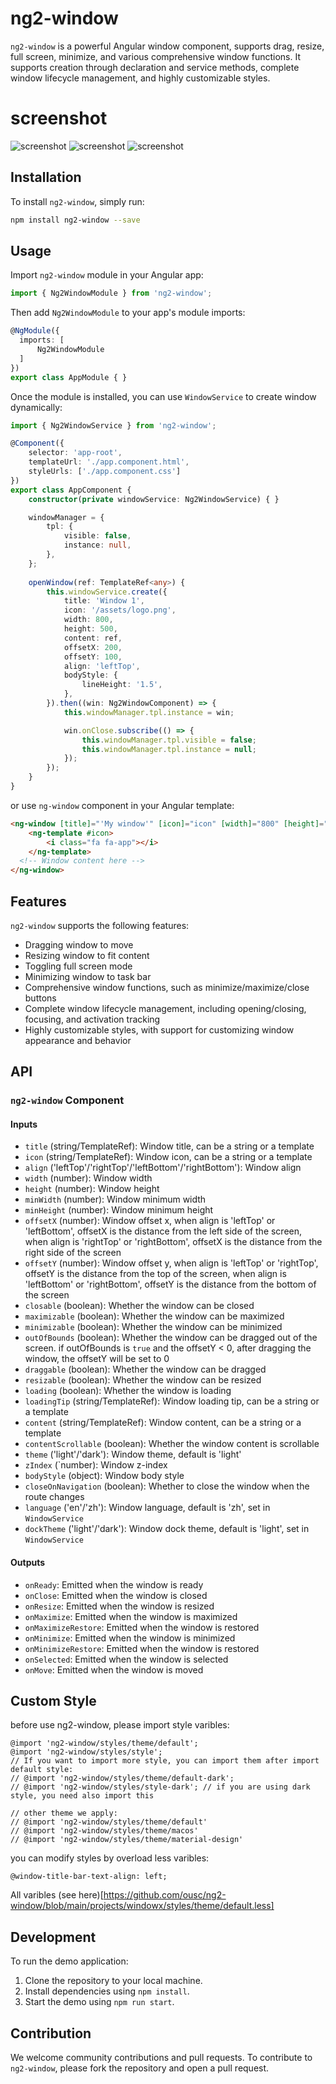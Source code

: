 # ng2-window

`ng2-window` is a powerful Angular window component, supports drag, resize, full screen, minimize, and various comprehensive window functions. It supports creation through declaration and service methods, complete window lifecycle management, and highly customizable styles.

# screenshot

![screenshot](https://github.com/ousc/angular-windowx/blob/main/src/assets/default.png?raw=true)
![screenshot](https://github.com/ousc/angular-windowx/blob/main/src/assets/macos.png?raw=true)
![screenshot](https://github.com/ousc/angular-windowx/blob/main/src/assets/dark.png?raw=true)

## Installation

To install `ng2-window`, simply run:

```bash
npm install ng2-window --save
```

## Usage

Import `ng2-window` module in your Angular app:

```typescript
import { Ng2WindowModule } from 'ng2-window';
```

Then add `Ng2WindowModule` to your app's module imports:

```typescript
@NgModule({
  imports: [
      Ng2WindowModule
  ]
})
export class AppModule { }
```

Once the module is installed, you can use `WindowService` to create window dynamically:

```typescript
import { Ng2WindowService } from 'ng2-window';

@Component({
    selector: 'app-root',
    templateUrl: './app.component.html',
    styleUrls: ['./app.component.css']
})
export class AppComponent {
    constructor(private windowService: Ng2WindowService) { }

    windowManager = {
        tpl: {
            visible: false,
            instance: null,
        },
    };
    
    openWindow(ref: TemplateRef<any>) {
        this.windowService.create({
            title: 'Window 1',
            icon: '/assets/logo.png',
            width: 800,
            height: 500,
            content: ref,
            offsetX: 200,
            offsetY: 100,
            align: 'leftTop',
            bodyStyle: {
                lineHeight: '1.5',
            },
        }).then((win: Ng2WindowComponent) => {
            this.windowManager.tpl.instance = win;

            win.onClose.subscribe(() => {
                this.windowManager.tpl.visible = false;
                this.windowManager.tpl.instance = null;
            });
        });
    }
}
```
or use `ng-window` component in your Angular template:

```html
<ng-window [title]="'My window'" [icon]="icon" [width]="800" [height]="600" [offsetX]="100" [offsetY]="100" align="leftTop">
    <ng-template #icon>
        <i class="fa fa-app"></i>
    </ng-template>
  <!-- Window content here -->
</ng-window>
```

## Features

`ng2-window` supports the following features:

- Dragging window to move
- Resizing window to fit content
- Toggling full screen mode
- Minimizing window to task bar
- Comprehensive window functions, such as minimize/maximize/close buttons
- Complete window lifecycle management, including opening/closing, focusing, and activation tracking
- Highly customizable styles, with support for customizing window appearance and behavior

## API

### `ng2-window` Component

#### Inputs

- `title` (string/TemplateRef): Window title, can be a string or a template
- `icon` (string/TemplateRef): Window icon, can be a string or a template
- `align` ('leftTop'/'rightTop'/'leftBottom'/'rightBottom'): Window align
- `width` (number): Window width
- `height` (number): Window height
- `minWidth` (number): Window minimum width
- `minHeight` (number): Window minimum height
- `offsetX` (number): Window offset x, when align is 'leftTop' or 'leftBottom', offsetX is the distance from the left side of the screen, when align is 'rightTop' or 'rightBottom', offsetX is the distance from the right side of the screen
- `offsetY` (number): Window offset y, when align is 'leftTop' or 'rightTop', offsetY is the distance from the top of the screen, when align is 'leftBottom' or 'rightBottom', offsetY is the distance from the bottom of the screen
- `closable` (boolean): Whether the window can be closed
- `maximizable` (boolean): Whether the window can be maximized
- `minimizable` (boolean): Whether the window can be minimized
- `outOfBounds` (boolean): Whether the window can be dragged out of the screen. if outOfBounds is `true` and the offsetY < 0, after dragging the window, the offsetY will be set to 0
- `draggable` (boolean): Whether the window can be dragged
- `resizable` (boolean): Whether the window can be resized
- `loading` (boolean): Whether the window is loading
- `loadingTip` (string/TemplateRef): Window loading tip, can be a string or a template
- `content` (string/TemplateRef): Window content, can be a string or a template
- `contentScrollable` (boolean): Whether the window content is scrollable
- `theme` ('light'/'dark'): Window theme, default is 'light'
- `zIndex` (`number): Window z-index
- `bodyStyle` (object): Window body style
- `closeOnNavigation` (boolean): Whether to close the window when the route changes
- `language` ('en'/'zh'): Window language, default is 'zh', set in `WindowService`
- `dockTheme` ('light'/'dark'): Window dock theme, default is 'light', set in `WindowService`

#### Outputs

- `onReady`: Emitted when the window is ready
- `onClose`: Emitted when the window is closed
- `onResize`: Emitted when the window is resized
- `onMaximize`: Emitted when the window is maximized
- `onMaximizeRestore`: Emitted when the window is restored
- `onMinimize`: Emitted when the window is minimized
- `onMinimizeRestore`: Emitted when the window is restored
- `onSelected`: Emitted when the window is selected
- `onMove`: Emitted when the window is moved

## Custom Style
before use ng2-window, please import style varibles:
```less
@import 'ng2-window/styles/theme/default';
@import 'ng2-window/styles/style';
// If you want to import more style, you can import them after import default style:
// @import 'ng2-window/styles/theme/default-dark';
// @import 'ng2-window/styles/style-dark'; // if you are using dark style, you need also import this

// other theme we apply:
// @import 'ng2-window/styles/theme/default'
// @import 'ng2-window/styles/theme/macos'
// @import 'ng2-window/styles/theme/material-design'
```

you can modify styles by overload less varibles:
```less
@window-title-bar-text-align: left;
```
All varibles (see here)[https://github.com/ousc/ng2-window/blob/main/projects/windowx/styles/theme/default.less]

## Development

To run the demo application:

1. Clone the repository to your local machine.
2. Install dependencies using `npm install`.
3. Start the demo using `npm run start`.

## Contribution

We welcome community contributions and pull requests. To contribute to `ng2-window`, please fork the repository and open a pull request.
